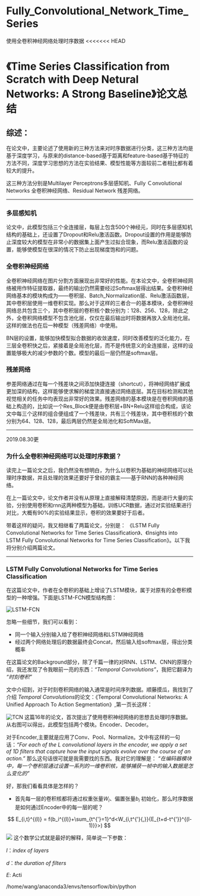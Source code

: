 # Fully_Convolutional_Network_Time_Series
使用全卷积神经网络处理时序数据
<<<<<<< HEAD

# 《Time Series Classification from Scratch with Deep Netural Networks: A Strong Baseline》论文总结

## 综述：
在论文中，主要论述了使用新的三种方法来对时序数据进行分类，这三种方法均是基于深度学习，与原来的distance-based基于距离和feature-based基于特征的方法不同，深度学习思想的方法在实验结果、模型性能等方面较前二者相比都有着较大的提升。

这三种方法分别是Multilayer Perceptrons多层感知机、Fully Ｃonvolutional Networks 全卷积神经网络、Residual Network 残差网络。

---
### 多层感知机

论文中，此模型包括三个全连接层，每层上包含500个神经元，同时在多层感知机结构的基础上，还设置了Dropout和Relu激活函数。Dropout设置的作用是能够防止深度较大的模型在非常小的数据集上面产生过拟合现象，而Relu激活函数的设置，能够使模型在很深的情况下防止出现梯度饱和的问题。

### 全卷积神经网络
全卷积神经网络在图片分割方面展现出非常好的性能。在本论文中，全卷积神经网络被用作特征提取器，最终的输出仍然需要经过Softmax层得出结果。全卷积神经网络基本的模块构成为——卷积层、Batch_Normalization层、Relu激活函数层，其中卷积层使用一维卷积实现。那么对于这样的三者合一的基本模块，全卷积神经网络总共包含三个，其中卷积层的卷积核个数分别为：128、256、128，除此之外，全卷积网络模型不包含池化层，仅仅在最后输出时将数据再放入全局池化层。这样的做法也在后一种模型（残差网络）中使用。

BN层的设置，能够加快模型拟合数据的收敛速度，同时改善模型的泛化能力，在三层全卷积快之后，紧接着是全局池化层，而不是传统意义的全连接层，这样的设置能够极大的减少参数的个数。模型的最后一层仍然是softmax层。

### 残差网络

参差网络通过在每一个残差块之间添加快捷连接（shortcut），将神经网络扩展成更加深的结构，这样能够使求解的梯度流直接通过网络底层。其在目标检测和其他视觉相关的任务中均表现出非常好的效果。残差网络的基本模块是在卷积网络的基础上构造的，比如说一个Res_Block便是由卷积层+BN+Relu这样组合构成，该论文中每三个这样的组合便组成了一个残差块，共有三个残差块，其中卷积核的个数分别为64、128、128，最后两层仍然是全局池化和SoftMax层。

---

2019.08.30更
### 为什么全卷积神经网络可以处理时序数据？

读完上一篇论文之后，我仍然没有想明白，为什么以卷积为基础的神经网络可以处理时序数据，并且处理的效果还要好于曾经的霸主——基于RNN的各种神经网络。

在上一篇论文中，论文作者并没有从原理上直接解释清楚原因，而是进行大量的实验，分别使用卷积和rnn这两种模型为基础，训练UCR数据，通过对实验结果进行对比，大概有90%的实验结果显示，卷积的效果要好于后者。

带着这样的疑问，我又相继看了两篇论文，分别是：
《LSTM Fully Convolutional Networks for Time Series Classification》、《Insights into LSTM Fully Convolutional Networks for Time Series Classification》。以下我将分别介绍两篇论文。
___

### LSTM Fully Convolutional Networks for Time Series Classification
在这篇论文中，作者在全卷积的基础上增设了LSTM模块，属于对原有的全卷积模型的一种增强。下面是LSTM-FCN模型结构图：

![LSTM-FCN](./images/LSTM-FCN.png)

忽略一些细节，我们可以看到：
* 同一个输入分别输入给了卷积神经网络和LSTM神经网络
* 经过两个网络处理后的数据最终会Concat，然后输入给softmax层，得出分类概率

在这篇论文的Background部分，除了千篇一律的对RNN、LSTM、CNN的原理介绍，我还发现了令我眼前一亮的东西：*“Temporal Convolutions”*，我把它翻译为 *“时刻卷积”*

文中介绍到，对于时刻卷积网络的输入通常是时间序列数据。顺藤摸瓜，我找到了介绍 *Temporal Convolutions*的论文：《Temporal Convolutional Networks: A Unified Approach To Action Segmentation》,第一页长这样：

![TCN](./images/TCN.png)
这篇16年的论文，首次提出了使用卷积神经网络的思想去处理时序数据。从右图可以得出，此模型包括两个模块。Encoder、Decoder。

对于Encoder,主要就是应用了Conv、Pool、Normalize。文中有这样的一句话：*“For each of the L convolutional layers in the encoder, we apply a set of 1D filters that capture how the input signals evolve over the course of an action.”*
那么这句话很可就是我需要找的东西。我对它的理解是：
*“在编码器模块中，每一个卷积层通过设置一系列的一维卷积核，能够捕获一帧中的输入数据是怎么变化的”*

好，那我们看看具体是怎样的？
* 首先每一层的卷积核都将通过权重张量$W_i$、偏置张量$b_i$ 初始化，那么时序数据是如何通过Encoder中的每一层的呢？

$$
E_{i,t}^{(l)} = f(b_i^{(l)}+\sum_{t^{'}=1}^d<W_{i,t^{'}{,}}{E_{t+d-t^{'}}^{(l-1)}}>)
$$

<img src="http://www.forkosh.com/mathtex.cgi? E_{i,t}^{(l)} = f(b_i^{(l)}+\sum_{t^{'}=1}^d<W_{i,t^{'}{,}}{E_{t+d-t^{'}}^{(l-1)}}>)">
这个数学公式就是最好的解释，简单说一下参数：

$l$：*index of layers*

$d$：*the duration of filters*

$E$: Acti



/home/wang/anaconda3/envs/tensorflow/bin/python